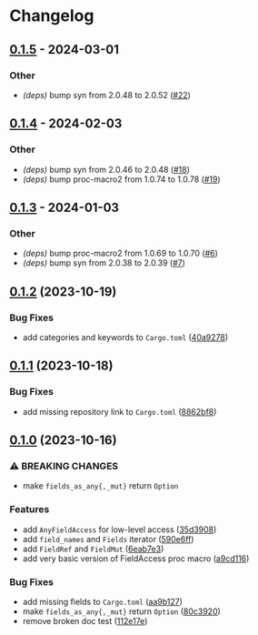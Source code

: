 # Changelog

## [0.1.5](https://github.com/martinohmann/field_access/compare/field_access_derive-v0.1.4...field_access_derive-v0.1.5) - 2024-03-01

### Other
- *(deps)* bump syn from 2.0.48 to 2.0.52 ([#22](https://github.com/martinohmann/field_access/pull/22))

## [0.1.4](https://github.com/martinohmann/field_access/compare/field_access_derive-v0.1.3...field_access_derive-v0.1.4) - 2024-02-03

### Other
- *(deps)* bump syn from 2.0.46 to 2.0.48 ([#18](https://github.com/martinohmann/field_access/pull/18))
- *(deps)* bump proc-macro2 from 1.0.74 to 1.0.78 ([#19](https://github.com/martinohmann/field_access/pull/19))

## [0.1.3](https://github.com/martinohmann/field_access/compare/field_access_derive-v0.1.2...field_access_derive-v0.1.3) - 2024-01-03

### Other
- *(deps)* bump proc-macro2 from 1.0.69 to 1.0.70 ([#6](https://github.com/martinohmann/field_access/pull/6))
- *(deps)* bump syn from 2.0.38 to 2.0.39 ([#7](https://github.com/martinohmann/field_access/pull/7))

## [0.1.2](https://github.com/martinohmann/field_access/compare/field_access_derive-v0.1.1...field_access_derive-v0.1.2) (2023-10-19)


### Bug Fixes

* add categories and keywords to `Cargo.toml` ([40a9278](https://github.com/martinohmann/field_access/commit/40a9278c280d8adf1a91f9d6d2736fc4ca2a23b2))

## [0.1.1](https://github.com/martinohmann/field_access/compare/field_access_derive-v0.1.0...field_access_derive-v0.1.1) (2023-10-18)


### Bug Fixes

* add missing repository link to `Cargo.toml` ([8862bf8](https://github.com/martinohmann/field_access/commit/8862bf8a890179a10605ee2e8aac36294322895e))

## [0.1.0](https://github.com/martinohmann/field_access/compare/field_access_derive-v0.0.1...field_access_derive-v0.1.0) (2023-10-16)


### ⚠ BREAKING CHANGES

* make `fields_as_any{,_mut}` return `Option`

### Features

* add `AnyFieldAccess` for low-level access ([35d3908](https://github.com/martinohmann/field_access/commit/35d3908e75f7f633b99764daa867db1397d220d3))
* add `field_names` and `Fields` iterator ([590e6ff](https://github.com/martinohmann/field_access/commit/590e6ff7805fe198a5949e59fe5bb1d7b737d01e))
* add `FieldRef` and `FieldMut` ([6eab7e3](https://github.com/martinohmann/field_access/commit/6eab7e379c439f02fd9ec40064472782c9371cc6))
* add very basic version of FieldAccess proc macro ([a9cd116](https://github.com/martinohmann/field_access/commit/a9cd116e31832786c952b562abb565707069176d))


### Bug Fixes

* add missing fields to `Cargo.toml` ([aa9b127](https://github.com/martinohmann/field_access/commit/aa9b1271fae580e42ac49d29260289af1f5b7b72))
* make `fields_as_any{,_mut}` return `Option` ([80c3920](https://github.com/martinohmann/field_access/commit/80c3920d7e8b2df7db191e6df16af30528395f42))
* remove broken doc test ([112e17e](https://github.com/martinohmann/field_access/commit/112e17e5b34eb9ac114ec5353bc0a66f12c02e99))
